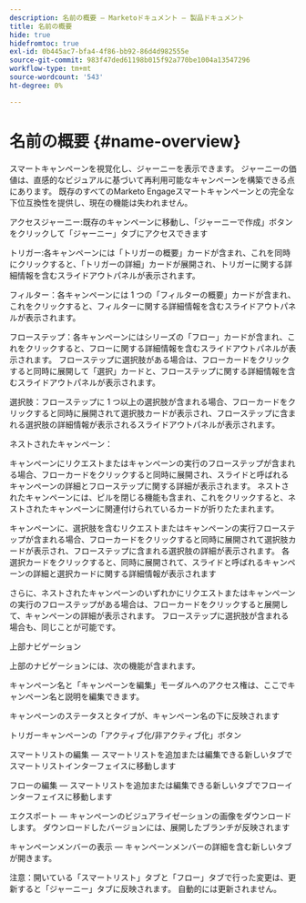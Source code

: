```yaml
---
description: 名前の概要 — Marketoドキュメント — 製品ドキュメント
title: 名前の概要
hide: true
hidefromtoc: true
exl-id: 0b445ac7-bfa4-4f86-bb92-86d4d982555e
source-git-commit: 983f47ded61198b015f92a770be1004a13547296
workflow-type: tm+mt
source-wordcount: '543'
ht-degree: 0%

---
```


# 名前の概要 {#name-overview}

スマートキャンペーンを視覚化し、ジャーニーを表示できます。 ジャーニーの価値は、直感的なビジュアルに基づいて再利用可能なキャンペーンを構築できる点にあります。 既存のすべてのMarketo Engageスマートキャンペーンとの完全な下位互換性を提供し、現在の機能は失われません。

アクセスジャーニー:既存のキャンペーンに移動し、「ジャーニーで作成」ボタンをクリックして「ジャーニー」タブにアクセスできます

トリガー:各キャンペーンには「トリガーの概要」カードが含まれ、これを同時にクリックすると、「トリガーの詳細」カードが展開され、トリガーに関する詳細情報を含むスライドアウトパネルが表示されます。

フィルター：各キャンペーンには 1 つの「フィルターの概要」カードが含まれ、これをクリックすると、フィルターに関する詳細情報を含むスライドアウトパネルが表示されます。

フローステップ：各キャンペーンにはシリーズの「フロー」カードが含まれ、これをクリックすると、フローに関する詳細情報を含むスライドアウトパネルが表示されます。 フローステップに選択肢がある場合は、フローカードをクリックすると同時に展開して「選択」カードと、フローステップに関する詳細情報を含むスライドアウトパネルが表示されます。

選択肢：フローステップに 1 つ以上の選択肢が含まれる場合、フローカードをクリックすると同時に展開されて選択肢カードが表示され、フローステップに含まれる選択肢の詳細情報が表示されるスライドアウトパネルが表示されます。

ネストされたキャンペーン：

キャンペーンにリクエストまたはキャンペーンの実行のフローステップが含まれる場合、フローカードをクリックすると同時に展開され、スライドと呼ばれるキャンペーンの詳細とフローステップに関する詳細が表示されます。 ネストされたキャンペーンには、ピルを閉じる機能も含まれ、これをクリックすると、ネストされたキャンペーンに関連付けられているカードが折りたたまれます。

キャンペーンに、選択肢を含むリクエストまたはキャンペーンの実行フローステップが含まれる場合、フローカードをクリックすると同時に展開されて選択肢カードが表示され、フローステップに含まれる選択肢の詳細が表示されます。 各選択カードをクリックすると、同時に展開されて、スライドと呼ばれるキャンペーンの詳細と選択カードに関する詳細情報が表示されます

さらに、ネストされたキャンペーンのいずれかにリクエストまたはキャンペーンの実行のフローステップがある場合は、フローカードをクリックすると展開して、キャンペーンの詳細が表示されます。 フローステップに選択肢が含まれる場合も、同じことが可能です。

上部ナビゲーション

上部のナビゲーションには、次の機能が含まれます。

キャンペーン名と「キャンペーンを編集」モーダルへのアクセス権は、ここでキャンペーン名と説明を編集できます。

キャンペーンのステータスとタイプが、キャンペーン名の下に反映されます

トリガーキャンペーンの「アクティブ化/非アクティブ化」ボタン

スマートリストの編集 — スマートリストを追加または編集できる新しいタブでスマートリストインターフェイスに移動します

フローの編集 — スマートリストを追加または編集できる新しいタブでフローインターフェイスに移動します

エクスポート — キャンペーンのビジュアライゼーションの画像をダウンロードします。 ダウンロードしたバージョンには、展開したブランチが反映されます

キャンペーンメンバーの表示 — キャンペーンメンバーの詳細を含む新しいタブが開きます。

注意：開いている「スマートリスト」タブと「フロー」タブで行った変更は、更新すると「ジャーニー」タブに反映されます。 自動的には更新されません。
